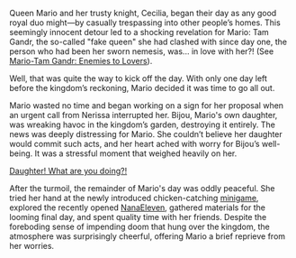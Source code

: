 <!-- title: Raora Panthera -->
<!-- status: Alive -->

Queen Mario and her trusty knight, Cecilia, began their day as any good royal duo might—by casually trespassing into other people’s homes. This seemingly innocent detour led to a shocking revelation for Mario: Tam Gandr, the so-called "fake queen" she had clashed with since day one, the person who had been her sworn nemesis, was... in love with her?! (See [Mario-Tam Gandr: Enemies to Lovers](#edge:raora-kronii)).

Well, that was quite the way to kick off the day. With only one day left before the kingdom’s reckoning, Mario decided it was time to go all out.

Mario wasted no time and began working on a sign for her proposal when an urgent call from Nerissa interrupted her. Bijou, Mario's own daughter, was wreaking havoc in the kingdom’s garden, destroying it entirely. The news was deeply distressing for Mario. She couldn’t believe her daughter would commit such acts, and her heart ached with worry for Bijou’s well-being. It was a stressful moment that weighed heavily on her.

[Daughter! What are you doing?!](#embed:https://www.youtube.com/embed/Rd0awHHBTiA?si=PEXDAKuD6xxO5Reh&start=4679)

After the turmoil, the remainder of Mario's day was oddly peaceful. She tried her hand at the newly introduced chicken-catching [minigame](https://www.youtube.com/live/Rd0awHHBTiA?feature=shared&t=6336), explored the recently opened [NanaEleven](https://www.youtube.com/live/Rd0awHHBTiA?feature=shared&t=7390), gathered materials for the looming final day, and spent quality time with her friends. Despite the foreboding sense of impending doom that hung over the kingdom, the atmosphere was surprisingly cheerful, offering Mario a brief reprieve from her worries.